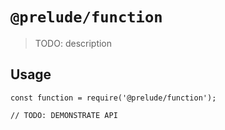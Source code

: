 # `@prelude/function`

> TODO: description

## Usage

```
const function = require('@prelude/function');

// TODO: DEMONSTRATE API
```

